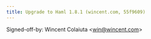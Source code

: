 ```yaml
---
title: Upgrade to Haml 1.8.1 (wincent.com, 55f9609)
---
```


Signed-off-by: Wincent Colaiuta &lt;win@wincent.com&gt;
